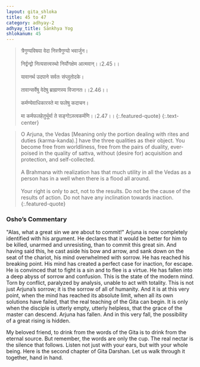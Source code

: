 ```yaml
---
layout: gita_shloka
title: 45 to 47
category: adhyay-2
adhyay_title: Sānkhya Yog
shlokanum: 45
---
```


> त्रैगुण्यविषया वेदा निस्त्रैगुण्यो भवार्जुन।<br><br>निर्द्वन्द्वो नित्यसत्त्वस्थो निर्योगक्षेम आत्मवान्।।2.45।।<br><br>यावानर्थ उदपाने सर्वतः संप्लुतोदके।<br><br>तावान्सर्वेषु वेदेषु ब्राह्मणस्य विजानतः।।2.46।।<br><br>कर्मण्येवाधिकारस्ते मा फलेषु कदाचन।<br><br>मा कर्मफलहेतुर्भूर्मा ते सङ्गोऽस्त्वकर्मणि।।2.47।।
{:.featured-quote} 
{:.text-center}

> O Arjuna, the Vedas [Meaning only the portion dealing with rites and duties (karma-kanda).] have the three qualities as their object. You become free from worldliness, free from the pairs of duality, ever-poised in the quality of sattva, without (desire for) acquisition and protection, and self-collected.<br><br>A Brahmana with realization has that much utility in all the Vedas as a person has in a well when there is a flood all around.<br><br>Your right is only to act, not to the results. Do not be the cause of the results of action. Do not have any inclination towards inaction.
{:.featured-quote}

### Osho’s Commentary
"Alas, what a great sin we are about to commit!"
Arjuna is now completely identified with his argument. He declares that it would be better for him to be killed, unarmed and unresisting, than to commit this great sin.
And having said this, he cast aside his bow and arrow, and sank down on the seat of the chariot, his mind overwhelmed with sorrow.
He has reached his breaking point. His mind has created a perfect case for inaction, for escape. He is convinced that to fight is a sin and to flee is a virtue. He has fallen into a deep abyss of sorrow and confusion.
This is the state of the modern mind. Torn by conflict, paralyzed by analysis, unable to act with totality. This is not just Arjuna’s sorrow; it is the sorrow of all of humanity.
And it is at this very point, when the mind has reached its absolute limit, when all its own solutions have failed, that the real teaching of the Gita can begin. It is only when the disciple is utterly empty, utterly helpless, that the grace of the master can descend. Arjuna has fallen. And in this very fall, the possibility of a great rising is hidden.


My beloved friend, to drink from the words of the Gita is to drink from the eternal source. But remember, the words are only the cup. The real nectar is the silence that follows. Listen not just with your ears, but with your whole being.
Here is the second chapter of Gita Darshan. Let us walk through it together, hand in hand.
